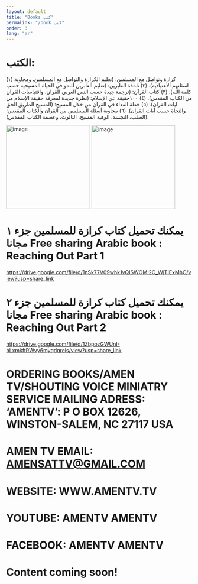 ```yaml
---
layout: default
title: "Books كتب"
permalink: "/book كتب"
order: 3
lang: "ar"
---
```


# 
# الكتب: 
 (١) كرازة وتواصل مع المسلمين: 
(تعليم الكرازة والتواصل مع المسلمين، ومجاوبة اسئلتهم الاعتيادية).
(٢) تلمذة العابرين:
 (تعليم العابرين للنمو في الحياة المسيحية حسب كلمة الله). 
(٣) كتاب القرآن: 
(ترجمة جيدة حسب النص العربي للقران، واقتباسات القران من الكتاب المقدس). (٤) ١٠٠حقيقة عن الإسلام: 
(نظرة جديدة لمعرفة حقيقة الإسلام من آيات القران). 
 (٥) خطة الفداء في القرآن من خلال المسيح: 
(المسيح الطريق الحق والنجاة حسب آيات القران). 
(٦) مجاوبة أسئلة المسلمين من القرآن والكتاب المقدس:
 (الصلب، التجسد، الوهية المسيح، الثالوث، وعصمة الكتاب المقدس). 

<img width="227" alt="image" src="https://user-images.githubusercontent.com/116606482/210149153-19e56a69-d154-4782-9ff4-33ee0f06a07d.png">
<img width="226" alt="image" src="https://user-images.githubusercontent.com/116606482/210149160-0ec6ab81-2313-4532-9c28-52131c76641d.png">

# يمكنك تحميل كتاب كرازة للمسلمين جزء ١ مجانا Free sharing Arabic book : Reaching Out Part 1 
<https://drive.google.com/file/d/1nSk77V09whk1vQISWOMi2O_WjTIExMhO/view?usp=share_link>



#  يمكنك تحميل كتاب كرازة للمسلمين جزء ٢ مجانا Free sharing Arabic book : Reaching Out Part 2
<https://drive.google.com/file/d/1ZbpozGWUnI-hLxmkftRWvy6myqdqreis/view?usp=share_link>

# ORDERING BOOKS/AMEN TV/SHOUTING VOICE MINIATRY SERVICE MAILING ADRESS: ‘AMENTV’: P O BOX 12626, WINSTON-SALEM, NC 27117 USA
# AMEN TV EMAIL: AMENSATTV@GMAIL.COM
# WEBSITE: WWW.AMENTV.TV
# YOUTUBE: AMENTV AMENTV
# FACEBOOK: AMENTV AMENTV

# Content coming soon! 
